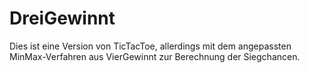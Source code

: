 # DreiGewinnt

Dies ist eine Version von TicTacToe, allerdings mit dem angepassten MinMax-Verfahren aus VierGewinnt zur Berechnung der Siegchancen.
